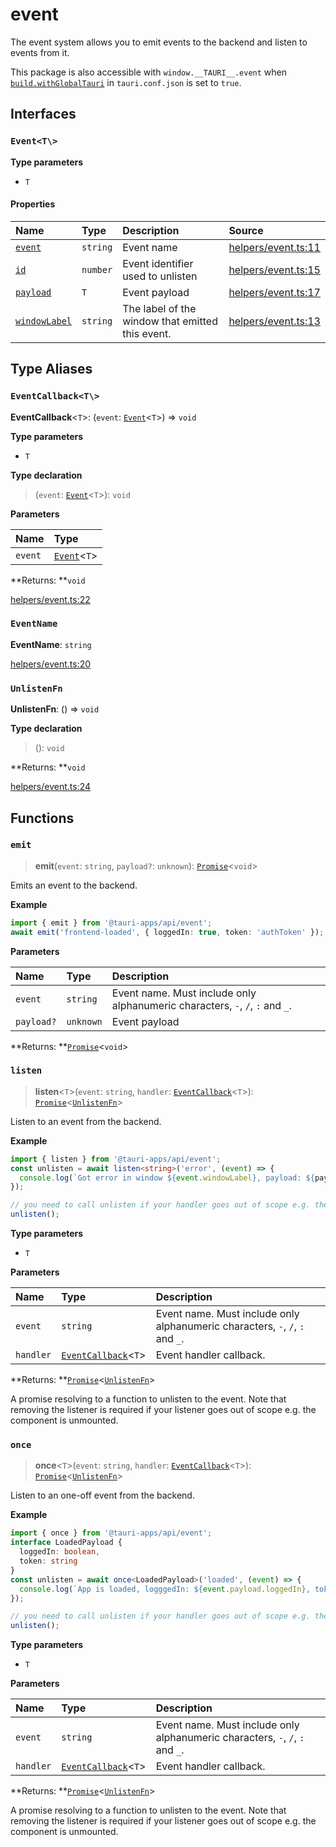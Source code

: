 # event

The event system allows you to emit events to the backend and listen to events from it.

This package is also accessible with `window.__TAURI__.event` when [`build.withGlobalTauri`](https://tauri.app/v1/api/config/#buildconfig.withglobaltauri) in `tauri.conf.json` is set to `true`.

## Interfaces

### `Event<T\>`

**Type parameters**

- `T`

#### Properties

| Name | Type | Description | Source |
| :------ | :------ | :------ | :------ |
| <div class="anchor-with-padding" id="event.Event.event"><a href="#event.Event.event">`event`</a></div> | `string` | Event name | [helpers/event.ts:11](https://github.com/tauri-apps/tauri/blob/a5f2945d/tooling/api/src/helpers/event.ts#L11) |
| <div class="anchor-with-padding" id="event.Event.id"><a href="#event.Event.id">`id`</a></div> | `number` | Event identifier used to unlisten | [helpers/event.ts:15](https://github.com/tauri-apps/tauri/blob/a5f2945d/tooling/api/src/helpers/event.ts#L15) |
| <div class="anchor-with-padding" id="event.Event.payload"><a href="#event.Event.payload">`payload`</a></div> | `T` | Event payload | [helpers/event.ts:17](https://github.com/tauri-apps/tauri/blob/a5f2945d/tooling/api/src/helpers/event.ts#L17) |
| <div class="anchor-with-padding" id="event.Event.windowLabel"><a href="#event.Event.windowLabel">`windowLabel`</a></div> | `string` | The label of the window that emitted this event. | [helpers/event.ts:13](https://github.com/tauri-apps/tauri/blob/a5f2945d/tooling/api/src/helpers/event.ts#L13) |

## Type Aliases

### `EventCallback<T\>`

 **EventCallback**<`T`\>: (`event`: [`Event`](event.md#event)<`T`\>) => `void`

**Type parameters**

- `T`

**Type declaration**

> (`event`: [`Event`](event.md#event)<`T`\>): `void`

**Parameters**

| Name | Type |
| :------ | :------ |
| `event` | [`Event`](event.md#event)<`T`\> |

**Returns: **`void`

[helpers/event.ts:22](https://github.com/tauri-apps/tauri/blob/a5f2945d/tooling/api/src/helpers/event.ts#L22)

### `EventName`

 **EventName**: `string`

[helpers/event.ts:20](https://github.com/tauri-apps/tauri/blob/a5f2945d/tooling/api/src/helpers/event.ts#L20)

### `UnlistenFn`

 **UnlistenFn**: () => `void`

**Type declaration**

> (): `void`

**Returns: **`void`

[helpers/event.ts:24](https://github.com/tauri-apps/tauri/blob/a5f2945d/tooling/api/src/helpers/event.ts#L24)

## Functions

### `emit`

> **emit**(`event`: `string`, `payload?`: `unknown`): [`Promise`]( https://developer.mozilla.org/en-US/docs/Web/JavaScript/Reference/Global_Objects/Promise )<`void`\>

Emits an event to the backend.

**Example**

```typescript
import { emit } from '@tauri-apps/api/event';
await emit('frontend-loaded', { loggedIn: true, token: 'authToken' });
```

**Parameters**

| Name | Type | Description |
| :------ | :------ | :------ |
| `event` | `string` | Event name. Must include only alphanumeric characters, `-`, `/`, `:` and `_`. |
| `payload?` | `unknown` | Event payload |

**Returns: **[`Promise`]( https://developer.mozilla.org/en-US/docs/Web/JavaScript/Reference/Global_Objects/Promise )<`void`\>

### `listen`

> **listen**<`T`\>(`event`: `string`, `handler`: [`EventCallback`](event.md#eventcallback)<`T`\>): [`Promise`]( https://developer.mozilla.org/en-US/docs/Web/JavaScript/Reference/Global_Objects/Promise )<[`UnlistenFn`](event.md#unlistenfn)\>

Listen to an event from the backend.

**Example**

```typescript
import { listen } from '@tauri-apps/api/event';
const unlisten = await listen<string>('error', (event) => {
  console.log(`Got error in window ${event.windowLabel}, payload: ${payload}`);
});

// you need to call unlisten if your handler goes out of scope e.g. the component is unmounted
unlisten();
```

**Type parameters**

- `T`

**Parameters**

| Name | Type | Description |
| :------ | :------ | :------ |
| `event` | `string` | Event name. Must include only alphanumeric characters, `-`, `/`, `:` and `_`. |
| `handler` | [`EventCallback`](event.md#eventcallback)<`T`\> | Event handler callback. |

**Returns: **[`Promise`]( https://developer.mozilla.org/en-US/docs/Web/JavaScript/Reference/Global_Objects/Promise )<[`UnlistenFn`](event.md#unlistenfn)\>

A promise resolving to a function to unlisten to the event.
Note that removing the listener is required if your listener goes out of scope e.g. the component is unmounted.

### `once`

> **once**<`T`\>(`event`: `string`, `handler`: [`EventCallback`](event.md#eventcallback)<`T`\>): [`Promise`]( https://developer.mozilla.org/en-US/docs/Web/JavaScript/Reference/Global_Objects/Promise )<[`UnlistenFn`](event.md#unlistenfn)\>

Listen to an one-off event from the backend.

**Example**

```typescript
import { once } from '@tauri-apps/api/event';
interface LoadedPayload {
  loggedIn: boolean,
  token: string
}
const unlisten = await once<LoadedPayload>('loaded', (event) => {
  console.log(`App is loaded, logggedIn: ${event.payload.loggedIn}, token: ${event.payload.token}`);
});

// you need to call unlisten if your handler goes out of scope e.g. the component is unmounted
unlisten();
```

**Type parameters**

- `T`

**Parameters**

| Name | Type | Description |
| :------ | :------ | :------ |
| `event` | `string` | Event name. Must include only alphanumeric characters, `-`, `/`, `:` and `_`. |
| `handler` | [`EventCallback`](event.md#eventcallback)<`T`\> | Event handler callback. |

**Returns: **[`Promise`]( https://developer.mozilla.org/en-US/docs/Web/JavaScript/Reference/Global_Objects/Promise )<[`UnlistenFn`](event.md#unlistenfn)\>

A promise resolving to a function to unlisten to the event.
Note that removing the listener is required if your listener goes out of scope e.g. the component is unmounted.
